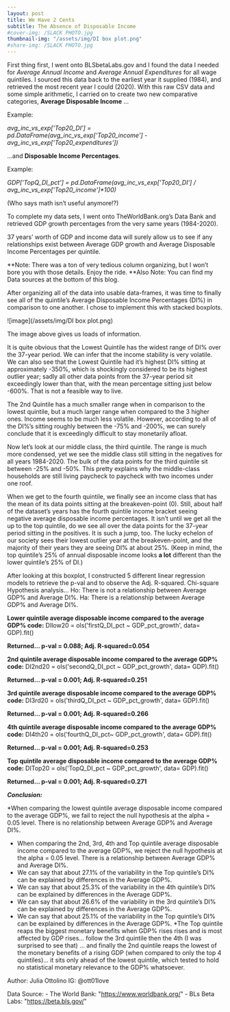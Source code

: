```yaml
---
layout: post
title: We Have 2 Cents 
subtitle: The Absence of Disposable Income
#cover-img: /SLACK PHOTO.jpg
thumbnail-img: "/assets/img/DI box plot.png"
#share-img: /SLACK PHOTO.jpg
---
```



First thing first, I went onto BLSbetaLabs.gov and I found the data I needed for _Average Annual Income_ and _Average Annual Expenditures_ for all wage quintiles. I sourced this data back to the earliest year it supplied (1984), and retrieved the most recent year I could (2020). 
With this raw CSV data and some simple arithmetic, I carried on to create two new comparative categories, __Average Disposable Income__ …

Example:

_avg_inc_vs_exp['Top20_DI'] = pd.DataFrame(avg_inc_vs_exp['Top20_income'] - avg_inc_vs_exp['Top20_expenditures'])_

…and __Disposable Income Percentages__.

Example:

_GDP['TopQ_DI_pct'] = pd.DataFrame(avg_inc_vs_exp['Top20_DI'] / avg_inc_vs_exp['Top20_income']*100)_

(Who says math isn’t useful anymore!?)

To complete my data sets, I went onto TheWorldBank.org’s Data Bank and retrieved GDP growth percentages from the very same years (1984-2020). 

37 years’ worth of GDP and income data will surely allow us to see if any relationships exist between Average GDP growth and Average Disposable Income Percentages per quintile.

**Note: There was a ton of very tedious column organizing, but I won’t bore you with those details. Enjoy the ride.
**Also Note: You can find my Data sources at the bottom of this blog. 


After organizing all of the data into usable data-frames, it was time to finally see all of the quintile’s Average Disposable Income Percentages (DI%) in comparison to one another. I chose to implement this with stacked boxplots. 

![image](/assets/img/DI box plot.png)

The image above gives us loads of information.

It is quite obvious that the Lowest Quintile has the widest range of DI% over the 37-year period. We can infer that the income stability is very volatile. We can also see that the Lowest Quintile had it’s highest DI% sitting at approximately -350%, which is shockingly considered to be its highest outlier year; sadly all other data points from the 37-year period sit exceedingly lower than that, with the mean percentage sitting just below -600%. That is not a feasible way to live.

The 2nd Quintile has a much smaller range when in comparison to the lowest quintile, but a much larger range when compared to the 3 higher ones. Income seems to be much less volatile. However, according to all of the DI%’s sitting roughly between the -75% and -200%, we can surely conclude that it is exceedingly difficult to stay monetarily afloat. 

Now let’s look at our middle class, the third quintile. The range is much more condensed, yet we see the middle class still sitting in the negatives for all years 1984-2020. The bulk of the data points for the third quintile sit between -25% and -50%. This pretty explains why the middle-class households are still living paycheck to paycheck with two incomes under one roof. 

When we get to the fourth quintile, we finally see an income class that has the mean of its data points sitting at the breakeven-point (0). Still, about half of the dataset’s years has the fourth quintile income bracket seeing negative average disposable income percentages.
It isn’t until we get all the up to the top quintile, do we see all over the data points for the 37-year period sitting in the positives. It is such a jump, too. The lucky echelon of our society sees their lowest outlier year at the breakeven-point, and the majority of their years they are seeing DI% at about 25%.
(Keep in mind, the top quintile’s 25% of annual disposable income looks __a lot__ different than the lower quintile’s 25% of DI.)


After looking at this boxplot, I constructed 5 different linear regression models to retrieve the p-val and to observe the Adj. R-squared.
Chi-square Hypothesis analysis…
Ho: There is not a relationship between Average GDP% and Average DI%.
Ha: There is a relationship between Average GDP% and Average DI%.


__Lower quintile average disposable income compared to the average GDP% code:__
DIlow20 = ols('firstQ_DI_pct ~ GDP_pct_growth', data= GDP).fit()

__Returned… p-val = 0.088; Adj. R-squared=0.054__



__2nd quintile average disposable income compared to the average GDP% code:__
DI2nd20 = ols('secondQ_DI_pct ~ GDP_pct_growth', data= GDP).fit()

__Returned… p-val = 0.001; Adj. R-squared=0.251__



__3rd quintile average disposable income compared to the average GDP% code:__
DI3rd20 = ols('thirdQ_DI_pct ~ GDP_pct_growth', data= GDP).fit()

__Returned… p-val = 0.001; Adj. R-squared=0.266__



__4th quintile average disposable income compared to the average GDP% code:__
DI4th20 = ols('fourthQ_DI_pct~ GDP_pct_growth', data= GDP).fit()

__Returned… p-val = 0.001; Adj. R-squared=0.253__



__Top quintile average disposable income compared to the average GDP% code:__
DITop20 = ols('TopQ_DI_pct ~ GDP_pct_growth', data= GDP).fit()

__Returned… p-val = 0.001; Adj. R-squared=0.271__



___Conclusion:___

*When comparing the lowest quintile average disposable income compared to the average GDP%, we fail to reject the null hypothesis at the alpha = 0.05 level. There is no relationship between Average GDP% and Average DI%.
* When comparing the 2nd, 3rd, 4th and Top quintile average disposable income compared to the average GDP%, we reject the null hypothesis at the alpha = 0.05 level. There is a relationship between Average GDP% and Average DI%.
* We can say that about 27.1% of the variability in the Top quintile’s DI% can be explained by differences in the Average GDP%.
* We can say that about 25.3% of the variability in the 4th quintile’s DI% can be explained by differences in the Average GDP%.
* We can say that about 26.6% of the variability in the 3rd quintile’s DI% can be explained by differences in the Average GDP%.
* We can say that about 25.1% of the variability in the Top quintile’s DI% can be explained by differences in the Average GDP%.
*The Top quintile reaps the biggest monetary benefits when GDP% rises rises and is most affected by GDP rises… follow the 3rd quintile then the 4th (I was surprised to see that) … and finally the 2nd quintile reaps the lowest of the monetary benefits of a rising GDP (when compared to only the top 4 quintiles)… it sits only ahead of the lowest quintile, which tested to hold no statistical monetary relevance to the GDP% whatsoever.  


Author: Julia Ottolino
IG: @ott01love

Data Source:
    - The World Bank: "https://www.worldbank.org/"
    - BLs Beta Labs: "https://beta.bls.gov/"
